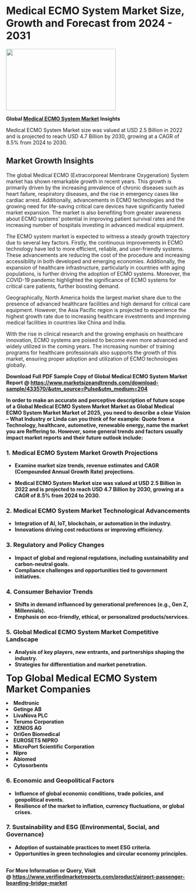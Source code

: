 <H1>Medical ECMO System Market Size, Growth and Forecast from 2024 - 2031</H1><img class="aligncenter size-medium wp-image-584254" src="https://thirdeyenews.in/wp-content/uploads/2024/09/Global-Market-Research-300x168.jpeg" alt="" width="300" height="168" /><p><strong>Global&nbsp;<a href="https://www.marketsizeandtrends.com/download-sample/433570/&amp;utm_source=Pulse&amp;utm_medium=204">Medical ECMO System Market</a> Insights</strong></p><p>Medical ECMO System Market size was valued at USD 2.5 Billion in 2022 and is projected to reach USD 4.7 Billion by 2030, growing at a CAGR of 8.5% from 2024 to 2030.</p><p><h2>Market Growth Insights</h2> <p>The global Medical ECMO (Extracorporeal Membrane Oxygenation) System market has shown remarkable growth in recent years. This growth is primarily driven by the increasing prevalence of chronic diseases such as heart failure, respiratory diseases, and the rise in emergency cases like cardiac arrest. Additionally, advancements in ECMO technologies and the growing need for life-saving critical care devices have significantly fueled market expansion. The market is also benefiting from greater awareness about ECMO systems' potential in improving patient survival rates and the increasing number of hospitals investing in advanced medical equipment.</p> <p><strong></strong></p> <p>The ECMO system market is expected to witness a steady growth trajectory due to several key factors. Firstly, the continuous improvements in ECMO technology have led to more efficient, reliable, and user-friendly systems. These advancements are reducing the cost of the procedure and increasing accessibility in both developed and emerging economies. Additionally, the expansion of healthcare infrastructure, particularly in countries with aging populations, is further driving the adoption of ECMO systems. Moreover, the COVID-19 pandemic highlighted the significance of ECMO systems for critical care patients, further boosting demand.</p> <p>Geographically, North America holds the largest market share due to the presence of advanced healthcare facilities and high demand for critical care equipment. However, the Asia Pacific region is projected to experience the highest growth rate due to increasing healthcare investments and improving medical facilities in countries like China and India.</p> <p>With the rise in clinical research and the growing emphasis on healthcare innovation, ECMO systems are poised to become even more advanced and widely utilized in the coming years. The increasing number of training programs for healthcare professionals also supports the growth of this market, ensuring proper adoption and utilization of ECMO technologies globally.</p> <p><strong></p><p><span class=""><strong>Download Full PDF Sample Copy of Global Medical ECMO System Market Report</strong> @ <a href="https://www.marketsizeandtrends.com/download-sample/433570/&amp;utm_source=Pulse&amp;utm_medium=204" target="_blank">https://www.marketsizeandtrends.com/download-sample/433570/&amp;utm_source=Pulse&amp;utm_medium=204</a></span></p><p>In order to make an accurate and perceptive description of future scope of a Global&nbsp;Medical ECMO System Market Market as Global&nbsp;Medical ECMO System Market Market of 2025, you need to describe a clear Vision &ndash; What Industry or Linda can you think of for example: Quote from a Technology, healthcare, automotive, renewable energy, name the market you are Reffering to. However, some general trends and factors usually impact market reports and their future outlook include:</p><h3>1.&nbsp;<strong>Medical ECMO System Market Growth Projections</strong></h3><ul><li>Examine market size trends, revenue estimates and CAGR (Compounded Annual Growth Rate) projections.</li><li><p>Medical ECMO System Market size was valued at USD 2.5 Billion in 2022 and is projected to reach USD 4.7 Billion by 2030, growing at a CAGR of 8.5% from 2024 to 2030.</p></li></ul><h3>2.&nbsp;<strong>Medical ECMO System Market Technological Advancements</strong></h3><ul><li>Integration of AI, IoT, blockchain, or automation in the industry.</li><li>Innovations driving cost reductions or improving efficiency.</li></ul><h3>3.&nbsp;<strong>Regulatory and Policy Changes</strong></h3><ul><li>Impact of global and regional regulations, including sustainability and carbon-neutral goals.</li><li>Compliance challenges and opportunities tied to government initiatives.</li></ul><h3>4.&nbsp;<strong>Consumer Behavior Trends</strong></h3><ul><li>Shifts in demand influenced by generational preferences (e.g., Gen Z, Millennials).</li><li>Emphasis on eco-friendly, ethical, or personalized products/services.</li></ul><h3>5.&nbsp;<strong>Global Medical ECMO System Market Competitive Landscape</strong></h3><ul><li>Analysis of key players, new entrants, and partnerships shaping the industry.</li><li>Strategies for differentiation and market penetration.</li></ul><p data-pm-slice="1 1 []"><span style="color: inherit; font-family: inherit; font-size: 25px;">Top Global Medical ECMO System Market Companies</span></p><div class="" data-test-id=""><p><li>Medtronic</li><li> Getinge AB</li><li> LivaNova PLC</li><li> Terumo Corporation</li><li> XENIOS AG</li><li> OriGen Biomedical</li><li> EUROSETS NIPRO</li><li> MicroPort Scientific Corporation</li><li> Nipro</li><li> Abiomed</li><li> Cytosorbents</li></p></div><h3>6.&nbsp;<strong>Economic and Geopolitical Factors</strong></h3><ul><li>Influence of global economic conditions, trade policies, and geopolitical events.</li><li>Resilience of the market to inflation, currency fluctuations, or global crises.</li></ul><h3>7.&nbsp;<strong>Sustainability and ESG (Environmental, Social, and Governance)</strong></h3><ul><li>Adoption of sustainable practices to meet ESG criteria.</li><li>Opportunities in green technologies and circular economy principles.</li></ul><h2><strong style="font-size: 14px;">For More Information or Query, Visit @&nbsp;</strong><a style="background-color: #ffffff; font-size: 14px;" href="https://www.marketsizeandtrends.com/report/medical-ecmo-system-market/" target="_blank">https://www.verifiedmarketreports.com/product/airport-passenger-boarding-bridge-market</a></h2>
